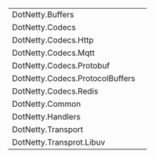 









|                                 |      |
| ------------------------------- | ---- |
| DotNetty.Buffers                |      |
| DotNetty.Codecs                 |      |
| DotNetty.Codecs.Http            |      |
| DotNetty.Codecs.Mqtt            |      |
| DotNetty.Codecs.Protobuf        |      |
| DotNetty.Codecs.ProtocolBuffers |      |
| DotNetty.Codecs.Redis           |      |
| DotNetty.Common                 |      |
| DotNetty.Handlers               |      |
| DotNetty.Transport              |      |
| DotNetty.Transprot.Libuv        |      |

